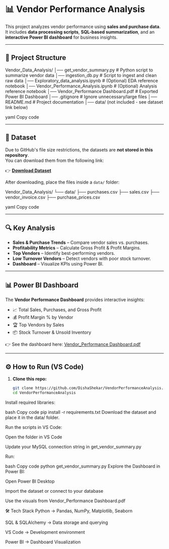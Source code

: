 # 📊 Vendor Performance Analysis

This project analyzes vendor performance using **sales and purchase data**.  
It includes **data processing scripts**, **SQL-based summarization**, and an **interactive Power BI dashboard** for business insights.

---

## 🚀 Project Structure
Vendor_Data_Analysis/
│── get_vendor_summary.py # Python script to summarize vendor data
│── ingestion_db.py # Script to ingest and clean raw data
│── Exploratory_data_analysis.ipynb # (Optional) EDA reference notebook
│── Vendor_Performance_Analysis.ipynb # (Optional) Analysis reference notebook
│── Vendor_Performance Dashboard.pdf # Exported Power BI Dashboard
│── .gitignore # Ignore unnecessary/large files
│── README.md # Project documentation
│── data/ (not included - see dataset link below)

yaml
Copy code

---

## 📂 Dataset

Due to GitHub's file size restrictions, the datasets are **not stored in this repository**.  
You can download them from the following link:

👉 [**Download Dataset**](https://drive.google.com/drive/folders/19AYRvg9mOh1shIGlle8uiNT1prlJcDwX?usp=sharing)

After downloading, place the files inside a `data/` folder:

Vendor_Data_Analysis/
└── data/
├── purchases.csv
├── sales.csv
├── vendor_invoice.csv
├── purchase_prices.csv

yaml
Copy code

---

## 🔍 Key Analysis

- **Sales & Purchase Trends** – Compare vendor sales vs. purchases.  
- **Profitability Metrics** – Calculate Gross Profit & Profit Margins.  
- **Top Vendors** – Identify best-performing vendors.  
- **Low Turnover Vendors** – Detect vendors with poor stock turnover.  
- **Dashboard** – Visualize KPIs using Power BI.  

---

## 📊 Power BI Dashboard

The **Vendor Performance Dashboard** provides interactive insights:

- 📈 Total Sales, Purchases, and Gross Profit  
- 💰 Profit Margin % by Vendor  
- 🏆 Top Vendors by Sales  
- 📦 Stock Turnover & Unsold Inventory  

👉 See the dashboard here: [Vendor_Performance Dashboard.pdf](./Vendor_Performance%20Dashboard.pdf)

---

## ⚙️ How to Run (VS Code)

1. **Clone this repo:**
   ```bash
   git clone https://github.com/DishaShekar/VendorPerformanceAnalysis.git
   cd VendorPerformanceAnalysis
Install required libraries:

bash
Copy code
pip install -r requirements.txt
Download the dataset and place it in the data/ folder.

Run the scripts in VS Code:

Open the folder in VS Code

Update your MySQL connection string in get_vendor_summary.py

Run:

bash
Copy code
python get_vendor_summary.py
Explore the Dashboard in Power BI:

Open Power BI Desktop

Import the dataset or connect to your database

Use the visuals from Vendor_Performance Dashboard.pdf

🛠️ Tech Stack
Python → Pandas, NumPy, Matplotlib, Seaborn

SQL & SQLAlchemy → Data storage and querying

VS Code → Development environment

Power BI → Dashboard Visualization
